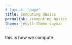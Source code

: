 ```yaml
---
# layout: "page"
title: Computing Basics
permalink: /computing_basics
theme: jekyll-theme-cayman
---
```


this is how we compute

